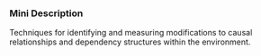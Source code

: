 ### Mini Description

Techniques for identifying and measuring modifications to causal relationships and dependency structures within the environment.
